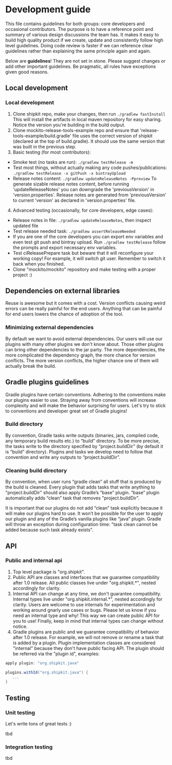 # Development guide

This file contains guidelines for both groups: core developers and occasional contributors.
The purpose is to have a reference point and summary of various design discussions the team has.
It makes it easy to build high quality product if we create, update and consistently follow high level guidelines.
Doing code review is faster if we can reference clear guidelines rather than explaining the same principle again and again.

Below are **guidelines**!
They are not set in stone.
Please suggest changes or add other important guidelines.
Be pragmatic, all rules have exceptions given good reasons.

## Local development

### Local development

1. Clone shipkit repo, make your changes, then run ```./gradlew fastInstall```
This will install the artifacts in local maven repository for easy sharing.
Notice the version you're building in the build output.
2. Clone mockito-release-tools-example repo and ensure that 'release-tools-example/build.gradle' file uses the correct version of shipkit (declared at the top of build.gradle).
It should use the same version that was built in the previous step.
3. Basic testing (for most contributors):
 - Smoke test (no tasks are run): ```./gradlew testRelease -m```
 - Test most things, without actually making any code pushes/publications: ```./gradlew testRelease -x gitPush -x bintrayUpload```
 - Release notes content: ```./gradlew updateReleaseNotes -Ppreview```
    To generate sizable release notes content, before running 'updateReleaseNotes' you can downgrade the 'previousVersion' in 'version.properties'.
    Release notes are generated from 'previousVersion' to current 'version' as declared in 'version.properties' file.
4. Advanced testing (occasionally, for core developers, edge cases):
 - Release notes in file: ```./gradlew updateReleaseNotes```, then inspect updated file
 - Test release needed task: ```./gradlew assertReleaseNeeded```
 - If you are one of the core developers you can export env variables and even test git push and bintray upload.
 Run ```./gradlew testRelease``` follow the prompts and export necessary env variables.
 - Test ciReleasePrepare task but beware that it will reconfigure your working copy!
 For example, it will switch git user.
 Remember to switch it back when you finished.
 - Clone "mockito/mockito" repository and make testing with a proper project :)

## Dependencies on external libraries

Reuse is awesome but it comes with a cost.
Version conflicts causing weird errors can be really painful for the end users.
Anything that can be painful for end users lowers the chance of adoption of the tool.

### Minimizing external dependencies

By default we want to avoid external dependencies.
Our users will use our plugins with many other plugins we don't know about.
Those other plugins can bring other dependencies to the jar party.
The more dependencies, the more complicated the dependency graph, the more chance for version conflicts.
The more version conflicts, the higher chance one of them will actually break the build.

## Gradle plugins guidelines

Gradle plugins have certain conventions.
Adhering to the conventions make our plugins easier to use.
Straying away from conventions will increase complexity and will make the behavior surprising for users.
Let's try to stick to conventions and developer great set of Gradle plugins!

### Build directory

By convention, Gradle tasks write outputs (binaries, jars, compiled code, any temporary build results etc.) to “build” directory.
To be more precise, the tasks write to the directory specified by “project.buildDir” (by default it is “build” directory).
Plugins and tasks we develop need to follow that convention and write any outputs to “project.buildDir”.

### Cleaning build directory

By convention, when user runs “gradle clean” all stuff that is produced by the build is cleaned.
Every plugin that adds tasks that write anything to "project.buildDir" should also apply Gradle’s “base” plugin.
“base” plugin automatically adds “clean” task that removes "project.buildDir".

It is important that our plugins do not add “clean” task explicitly because it will make our plugins hard to use. It won’t be possible for the user to apply our plugin and any of the Gradle’s vanilla plugins like “java” plugin.
Gradle will throw an exception during configuration time: "task clean cannot be added because such task already exists”.

## API

### Public and internal api

1. Top level package is "org.shipkit".
2. Public API are classes and interfaces that we guarantee compatibility after 1.0 release.
    All public classes live under "org.shipkit.*", nested accordingly for clarity.
3. Internal API can change at any time, we don't guarantee compatibility.
    Internal types live under "org.shipkit.internal.*", nested accordingly for clarity.
    Users are welcome to use internals for experimentation and working around gnarly use cases or bugs.
    Please let us know if you need an internal type and why!
    This way we can create public API for you to use!
    Finally, keep in mind that internal types can change without notice.
4. Gradle plugins are public and we guarantee compatibility of behavior after 1.0 release.
    For example, we will not remove or rename a task that is added by a plugin.
    Plugin implementation classes are considered "internal" because they don't have public facing API.
    The plugin should be referred via the "plugin id", examples:

```Groovy
apply plugin: "org.shipkit.java"

plugins.withId("org.shipkit.java") {
   ...
}
```

## Testing

### Unit testing

Let's write tons of great tests :)

tbd

### Integration testing

tbd

